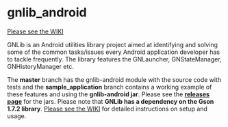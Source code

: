 gnlib_android
=============
<a href ='https://github.com/noxiouswinter/gnlib_android/wiki'>Please see the WIKI</a> 

GNLib is an Android utilities library project aimed at identifying and solving some of the common tasks/issues every Android application developer has to tackle frequently. The library features the GNLauncher, GNStateManager, GNHistoryManager etc.

The <b>master</b> branch has the gnlib-android module with the source code with tests and the <b>sample_application</b> branch contains a working example of these features and using the <b>gnlib-android jar</b>. Please see the <b><a href = 'https://github.com/noxiouswinter/gnlib_android/releases'>releases page</a></b> for the jars.
Please note that <b>GNLib has a dependency on the Gson 1.7.2 library</b>. <a href ='https://github.com/noxiouswinter/gnlib_android/wiki'>Please see the WIKI</a> for detailed instructions on setup and usage.
